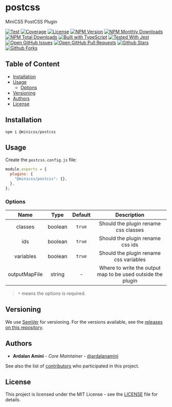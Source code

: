 # postcss

MiniCSS PostCSS Plugin

[![Test](https://github.com/minicss/postcss/actions/workflows/test.yml/badge.svg)](https://github.com/minicss/postcss/actions/workflows/test.yml)
[![Coverage](https://codecov.io/gh/minicss/postcss/branch/main/graph/badge.svg?token=66XL2V4MY9)](https://codecov.io/gh/minicss/postcss)
[![License](https://img.shields.io/github/license/minicss/postcss.svg)](https://github.com/minicss/postcss/blob/main/LICENSE)
[![NPM Version](https://img.shields.io/npm/v/@minicss/postcss.svg)](https://www.npmjs.com/package/@minicss/postcss)
[![NPM Monthly Downloads](https://img.shields.io/npm/dm/@minicss/postcss.svg)](https://www.npmjs.com/package/@minicss/postcss)
[![NPM Total Downloads](https://img.shields.io/npm/dt/@minicss/postcss.svg)](https://www.npmjs.com/package/@minicss/postcss)
[![Built with TypeScript](https://img.shields.io/npm/types/prototyped.js.svg)](https://www.typescriptlang.org)
[![Tested With Jest](https://img.shields.io/badge/tested_with-jest-99424f.svg)](https://jestjs.io)
[![Open GitHub Issues](https://img.shields.io/github/issues-raw/minicss/postcss.svg)](https://github.com/minicss/postcss/issues)
[![Open GitHub Pull Requests](https://img.shields.io/github/issues-pr-raw/minicss/postcss)](https://github.com/minicss/postcss/pulls)
[![Github Stars](https://img.shields.io/github/stars/minicss/postcss.svg?style=social&label=Stars)](https://github.com/minicss/postcss)
[![Github Forks](https://img.shields.io/github/forks/minicss/postcss.svg?style=social&label=Fork)](https://github.com/minicss/postcss)

## Table of Content

- [Installation](#installation)
- [Usage](#usage)
  - [Options](#options)
- [Versioning](#versioning)
- [Authors](#authors)
- [License](#license)

## Installation

```shell
npm i @minicss/postcss
```

## Usage

Create the `postcss.config.js` file:

```javascript
module.exports = {
  plugins: {
    "@minicss/postcss": {},
  },
};
```

### Options

|     Name      |  Type   | Default |                         Description                         |
|:-------------:|:-------:|:-------:|:-----------------------------------------------------------:|
|    classes    | boolean | `true`  |            Should the plugin rename css classes             |
|      ids      | boolean | `true`  |              Should the plugin rename css ids               |
|   variables   | boolean | `true`  |           Should the plugin rename css variables            |
| outputMapFile | string  |    -    | Where to write the output map to be used outside the plugin |

> `*` means the options is required.

## Versioning

We use [SemVer](http://semver.org) for versioning.
For the versions available, see the [releases on this repository](https://github.com/minicss/postcss/releases).

## Authors

- **Ardalan Amini** - _Core Maintainer_ - [@ardalanamini](https://github.com/ardalanamini)

See also the list of [contributors](https://github.com/minicss/postcss/contributors) who participated in this project.

## License

This project is licensed under the MIT License - see the [LICENSE](https://github.com/minicss/postcss/blob/main/LICENSE) file for details.
